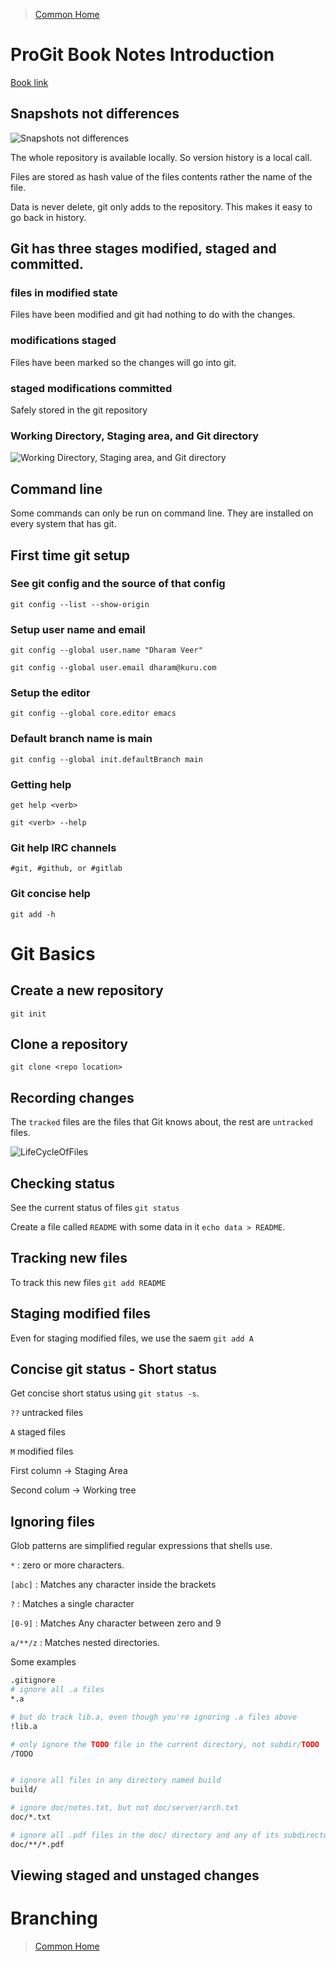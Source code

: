 >[Common Home](../README.md)
 
# ProGit Book Notes Introduction

[Book link](https://play.google.com/books/reader?id=imP-LwAAAEAJ&pg)
 
## Snapshots not differences

![Snapshots not differences](../assets/diagrams/SnapshotsVsChangesToFiles.png)

The whole repository is available locally.
So version history is a local call.

Files are stored as hash value of the files contents rather the name of the file.

Data is never delete, git only adds to the repository.
This makes it easy to go back in history.

## Git has three stages modified, staged and committed.

### files in modified state
Files have been modified and git had nothing to do with the changes.

### modifications staged
Files have been marked so the changes will go into git.


### staged modifications committed
Safely stored in the git repository

### Working Directory, Staging area, and Git directory

![Working Directory, Staging area, and Git directory](../assets/diagrams/WorkingTreeStagingAreaGitDirectory.png)


## Command line 

Some commands can only be run on command line.
They are installed on every system that has git.

## First time git setup

### See git config and the source of that config

`git config --list --show-origin`


### Setup user name and email

`git config --global user.name "Dharam Veer"`

`git config --global user.email dharam@kuru.com`

### Setup the editor

`git config --global core.editor emacs`

### Default branch name is **main**

 `git config --global init.defaultBranch main`

### Getting help

`get help <verb>`

`git <verb> --help`

### Git help IRC channels

 `#git, #github, or #gitlab`

### Git concise help

`git add -h`

# Git Basics

## Create a new repository

`git init`

## Clone a repository

`git clone <repo location>`

## Recording changes

The `tracked` files are the files that Git knows about, the rest are `untracked` files.

![LifeCycleOfFiles](../assets/diagrams/LifeCycleOfFiles.png)

## Checking status

See the current status of files `git status`

Create a file called `README` with some data in it `echo data > README`.

## Tracking new files

To track this new files `git add README`

## Staging modified files

Even for staging modified files, we use the saem `git add A`

## Concise git status - Short status

Get concise short status using `git status -s`.

`??` untracked files

`A` staged files

`M` modified files

First column -> Staging Area

Second colum -> Working tree

## Ignoring files

Glob patterns are simplified regular expressions that shells use.

`*`         : zero or more characters.

`[abc]`     : Matches any character inside the brackets

`?`         : Matches a single character

`[0-9]`     : Matches Any character between zero and 9

`a/**/z`    : Matches nested directories.

Some examples

```bash
.gitignore 
# ignore all .a files
*.a

# but do track lib.a, even though you're ignoring .a files above
!lib.a

# only ignore the TODO file in the current directory, not subdir/TODO
/TODO


# ignore all files in any directory named build
build/

# ignore doc/notes.txt, but not doc/server/arch.txt
doc/*.txt

# ignore all .pdf files in the doc/ directory and any of its subdirectories
doc/**/*.pdf

```

## Viewing staged and unstaged changes



# Branching


 
>[Common Home](../README.md)